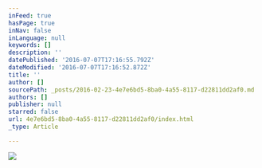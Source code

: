 ```yaml
---
inFeed: true
hasPage: true
inNav: false
inLanguage: null
keywords: []
description: ''
datePublished: '2016-07-07T17:16:55.792Z'
dateModified: '2016-07-07T17:16:52.872Z'
title: ''
author: []
sourcePath: _posts/2016-02-23-4e7e6bd5-8ba0-4a55-8117-d22811dd2af0.md
authors: []
publisher: null
starred: false
url: 4e7e6bd5-8ba0-4a55-8117-d22811dd2af0/index.html
_type: Article

---
```

![](https://the-grid-user-content.s3-us-west-2.amazonaws.com/f8a4822a-a370-4f52-a2ac-1d149ea57f15.jpg)